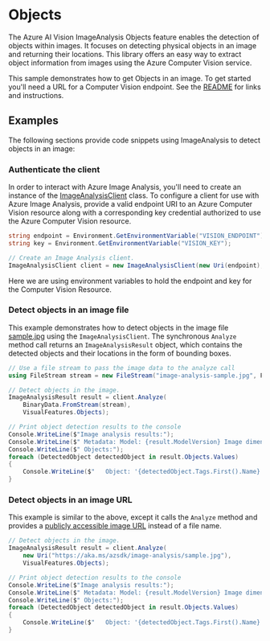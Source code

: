 # Objects

The Azure AI Vision ImageAnalysis Objects feature enables the detection of objects within images. It focuses on detecting physical objects in an image and returning their locations. This library offers an easy way to extract object information from images using the Azure Computer Vision service.

This sample demonstrates how to get Objects in an image. To get started you'll need a URL for a Computer Vision endpoint. See the [README](https://github.com/Azure/azure-sdk-for-net/blob/main/sdk/vision/Azure.AI.Vision.ImageAnalysis/README.md) for links and instructions.

## Examples

The following sections provide code snippets using ImageAnalysis to detect objects in an image:

### Authenticate the client

In order to interact with Azure Image Analysis, you'll need to create an instance of the [ImageAnalysisClient][imageanalysis_client_class]
class. To configure a client for use with Azure Image Analysis, provide a valid endpoint URI to an Azure Computer Vision resource
along with a corresponding key credential authorized to use the Azure Computer Vision resource.

```C# Snippet:ImageAnalysisAuth
string endpoint = Environment.GetEnvironmentVariable("VISION_ENDPOINT");
string key = Environment.GetEnvironmentVariable("VISION_KEY");

// Create an Image Analysis client.
ImageAnalysisClient client = new ImageAnalysisClient(new Uri(endpoint), new AzureKeyCredential(key));
```

Here we are using environment variables to hold the endpoint and key for the Computer Vision Resource.

### Detect objects in an image file

This example demonstrates how to detect objects in the image file [sample.jpg](https://aka.ms/azsdk/image-analysis/sample.jpg) using the `ImageAnalysisClient`. The synchronous `Analyze` method call returns an `ImageAnalysisResult` object, which contains the detected objects and their locations in the form of bounding boxes.

```C# Snippet:ImageAnalysisObjectsFromFile
// Use a file stream to pass the image data to the analyze call
using FileStream stream = new FileStream("image-analysis-sample.jpg", FileMode.Open);

// Detect objects in the image.
ImageAnalysisResult result = client.Analyze(
    BinaryData.FromStream(stream),
    VisualFeatures.Objects);

// Print object detection results to the console
Console.WriteLine($"Image analysis results:");
Console.WriteLine($" Metadata: Model: {result.ModelVersion} Image dimensions: {result.Metadata.Width} x {result.Metadata.Height}");
Console.WriteLine($" Objects:");
foreach (DetectedObject detectedObject in result.Objects.Values)
{
    Console.WriteLine($"   Object: '{detectedObject.Tags.First().Name}', Bounding box {detectedObject.BoundingBox.ToString()}");
}
```

### Detect objects in an image URL

This example is similar to the above, except it calls the `Analyze` method and provides a [publicly accessible image URL](https://aka.ms/azsdk/image-analysis/sample.jpg) instead of a file name.

```C# Snippet:ImageAnalysisObjectsFromUrl
// Detect objects in the image.
ImageAnalysisResult result = client.Analyze(
    new Uri("https://aka.ms/azsdk/image-analysis/sample.jpg"),
    VisualFeatures.Objects);

// Print object detection results to the console
Console.WriteLine($"Image analysis results:");
Console.WriteLine($" Metadata: Model: {result.ModelVersion} Image dimensions: {result.Metadata.Width} x {result.Metadata.Height}");
Console.WriteLine($" Objects:");
foreach (DetectedObject detectedObject in result.Objects.Values)
{
    Console.WriteLine($"   Object: '{detectedObject.Tags.First().Name}', Bounding box {detectedObject.BoundingBox.ToString()}");
}
```

[imageanalysis_client_class]: https://github.com/Azure/azure-sdk-for-net/blob/main/sdk/vision/Azure.AI.Vision.ImageAnalysis/src/Custom/ImageAnalysisClient.cs